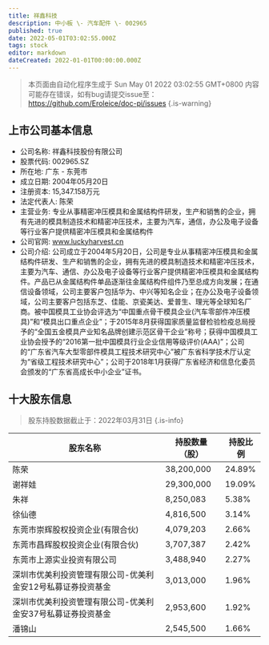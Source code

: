 ```yaml
---
title: 祥鑫科技
description: 中小板 \- 汽车配件 \- 002965
published: true
date: 2022-05-01T03:02:55.000Z
tags: stock
editor: markdown
dateCreated: 2022-01-01T00:00:00.000Z
---
```


> 本页面由自动化程序生成于 Sun May 01 2022 03:02:55 GMT+0800
> 内容可能存在错误，如有bug请提交issue至：https://github.com/Eroleice/doc-pi/issues
{.is-warning}

## 上市公司基本信息
- 公司名称: 祥鑫科技股份有限公司
- 股票代码: 002965.SZ
- 所在地: 广东 - 东莞市
- 成立日期: 2004年05月20日
- 注册资本: 15,347.158万元
- 法定代表人: 陈荣
- 主营业务: 专业从事精密冲压模具和金属结构件研发，生产和销售的企业，拥有先进的模具制造技术和精密冲压技术，主要为汽车，通信，办公及电子设备等行业客户提供精密冲压模具和金属结构件
- 公司官网: www.luckyharvest.cn
- 公司介绍: 公司成立于2004年5月20日，公司是专业从事精密冲压模具和金属结构件研发、生产和销售的企业，拥有先进的模具制造技术和精密冲压技术，主要为汽车、通信、办公及电子设备等行业客户提供精密冲压模具和金属结构件。产品已从金属结构件单品逐渐往金属结构件组件乃至总成方向发展；在通信设备领域，公司主要客户包括华为、中兴等知名企业；在办公及电子设备领域，公司主要客户包括东芝、佳能、京瓷美达、爱普生、理光等全球知名厂商。被中国模具工业协会评选为“中国重点骨干模具企业(汽车零部件冲压模具)”和“模具出口重点企业”；于2015年8月获得国家质量监督检验检疫总局授予的“全国五金模具产业知名品牌创建示范区骨干企业”称号；获得中国模具工业协会授予的“2016第一批中国模具行业企业信用等级评价(AAA)”；公司的“广东省汽车大型零部件模具工程技术研究中心”被广东省科学技术厅认定为“省级工程技术研究中心”；公司于2018年1月获得广东省经济和信息化委员会颁发的“广东省高成长中小企业”证书。


## 十大股东信息
> 股东持股数据截止于：2022年03月31日
{.is-info}

| 股东名称 | 持股数量（股） | 持股比例 |
| --- | --- | --- |
| 陈荣 | 38,200,000 | 24.89% |
| 谢祥娃 | 29,300,000 | 19.09% |
| 朱祥 | 8,250,083 | 5.38% |
| 徐仙德 | 4,816,500 | 3.14% |
| 东莞市崇辉股权投资企业(有限合伙) | 4,079,203 | 2.66% |
| 东莞市昌辉股权投资企业(有限合伙) | 3,707,387 | 2.42% |
| 东莞市上源实业投资有限公司 | 3,488,940 | 2.27% |
| 深圳市优美利投资管理有限公司-优美利金安12号私募证券投资基金 | 3,013,000 | 1.96% |
| 深圳市优美利投资管理有限公司-优美利金安37号私募证券投资基金 | 2,953,600 | 1.92% |
| 潘锦山 | 2,545,500 | 1.66% |




